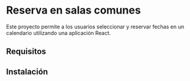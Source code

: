 # Reserva en salas comunes
Este proyecto permite a los usuarios seleccionar y reservar fechas en un calendario utilizando una aplicación React. 

## Requisitos

## Instalación